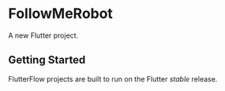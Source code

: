 # FollowMeRobot

A new Flutter project.

## Getting Started

FlutterFlow projects are built to run on the Flutter _stable_ release.
